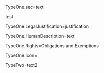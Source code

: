 TypeOne.sec=text

test 

TypeOne.LegalJustification=justification

TypeOne.HumanDescription=text

TypeOne.Rights=Obligations and Exemptions

TypeOne.Icon=


TypeTwo=text2


